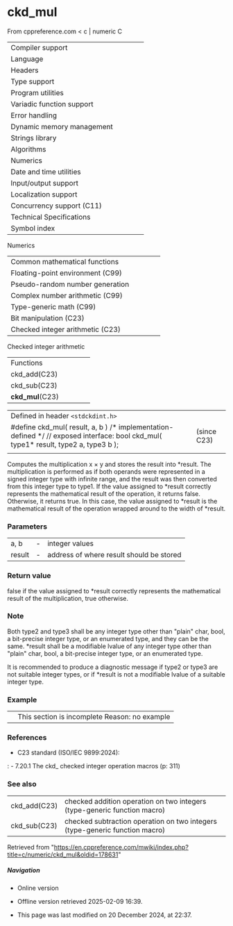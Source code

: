# ckd_mul

From cppreference.com
< c‎ | numeric
 C

|  |  |  |  |  |
| --- | --- | --- | --- | --- |
| Compiler support | | | | |
| Language | | | | |
| Headers | | | | |
| Type support | | | | |
| Program utilities | | | | |
| Variadic function support | | | | |
| Error handling | | | | |
| Dynamic memory management | | | | |
| Strings library | | | | |
| Algorithms | | | | |
| Numerics | | | | |
| Date and time utilities | | | | |
| Input/output support | | | | |
| Localization support | | | | |
| Concurrency support (C11) | | | | |
| Technical Specifications | | | | |
| Symbol index | | | | |

 Numerics

|  |  |  |  |  |
| --- | --- | --- | --- | --- |
| Common mathematical functions | | | | |
| Floating-point environment (C99) | | | | |
| Pseudo-random number generation | | | | |
| Complex number arithmetic (C99) | | | | |
| Type-generic math (C99) | | | | |
| Bit manipulation (C23) | | | | |
| Checked integer arithmetic (C23) | | | | |

Checked integer arithmetic

|  |  |  |  |  |
| --- | --- | --- | --- | --- |
| Functions | | | | |
| ckd_add(C23) | | | | |
| ckd_sub(C23) | | | | |
| ****ckd_mul****(C23) | | | | |

|  |  |  |
| --- | --- | --- |
| Defined in header `<stdckdint.h>` |  |  |
| #define ckd_mul( result, a, b ) /\* implementation-defined \*/  // exposed interface: bool ckd_mul( type1\* result, type2 a, type3 b ); |  | (since C23) |
|  |  |  |

Computes the multiplication x × y and stores the result into \*result. The multiplication is performed as if both operands were represented in a signed integer type with infinite range, and the result was then converted from this integer type to type1. If the value assigned to \*result correctly represents the mathematical result of the operation, it returns false. Otherwise, it returns true. In this case, the value assigned to \*result is the mathematical result of the operation wrapped around to the width of \*result.

### Parameters

|  |  |  |
| --- | --- | --- |
| a, b | - | integer values |
| result | - | address of where result should be stored |

### Return value

false if the value assigned to \*result correctly represents the mathematical result of the multiplication, true otherwise.

### Note

Both type2 and type3 shall be any integer type other than "plain" char, bool, a bit-precise integer type, or an enumerated type, and they can be the same. \*result shall be a modifiable lvalue of any integer type other than "plain" char, bool, a bit-precise integer type, or an enumerated type.

It is recommended to produce a diagnostic message if type2 or type3 are not suitable integer types, or if \*result is not a modifiable lvalue of a suitable integer type.

### Example

|  |  |
| --- | --- |
|  | This section is incomplete Reason: no example |

### References

- C23 standard (ISO/IEC 9899:2024):

:   - 7.20.1 The ckd_ checked integer operation macros (p: 311)

### See also

|  |  |
| --- | --- |
| ckd_add(C23) | checked addition operation on two integers (type-generic function macro) |
| ckd_sub(C23) | checked subtraction operation on two integers (type-generic function macro) |

Retrieved from "<https://en.cppreference.com/mwiki/index.php?title=c/numeric/ckd_mul&oldid=178631>"

##### Navigation

- Online version
- Offline version retrieved 2025-02-09 16:39.

- This page was last modified on 20 December 2024, at 22:37.